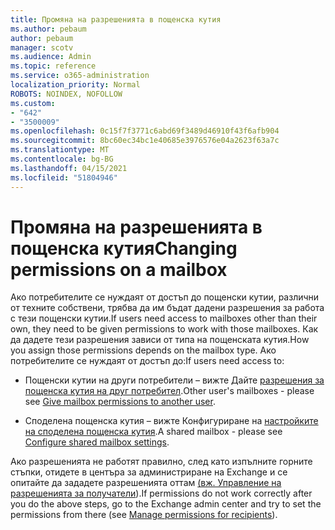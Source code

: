 ```yaml
---
title: Промяна на разрешенията в пощенска кутия
ms.author: pebaum
author: pebaum
manager: scotv
ms.audience: Admin
ms.topic: reference
ms.service: o365-administration
localization_priority: Normal
ROBOTS: NOINDEX, NOFOLLOW
ms.custom:
- "642"
- "3500009"
ms.openlocfilehash: 0c15f7f3771c6abd69f3489d46910f43f6afb904
ms.sourcegitcommit: 8bc60ec34bc1e40685e3976576e04a2623f63a7c
ms.translationtype: MT
ms.contentlocale: bg-BG
ms.lasthandoff: 04/15/2021
ms.locfileid: "51804946"
---
```

# <a name="changing-permissions-on-a-mailbox"></a><span data-ttu-id="1184f-102">Промяна на разрешенията в пощенска кутия</span><span class="sxs-lookup"><span data-stu-id="1184f-102">Changing permissions on a mailbox</span></span>

<span data-ttu-id="1184f-103">Ако потребителите се нуждаят от достъп до пощенски кутии, различни от техните собствени, трябва да им бъдат дадени разрешения за работа с тези пощенски кутии.</span><span class="sxs-lookup"><span data-stu-id="1184f-103">If users need access to mailboxes other than their own, they need to be given permissions to work with those mailboxes.</span></span> <span data-ttu-id="1184f-104">Как да дадете тези разрешения зависи от типа на пощенската кутия.</span><span class="sxs-lookup"><span data-stu-id="1184f-104">How you assign those permissions depends on the mailbox type.</span></span> <span data-ttu-id="1184f-105">Ако потребителите се нуждаят от достъп до:</span><span class="sxs-lookup"><span data-stu-id="1184f-105">If users need access to:</span></span>
  
- <span data-ttu-id="1184f-106">Пощенски кутии на други потребители – вижте Дайте [разрешения за пощенска кутия на друг потребител](https://docs.microsoft.com/microsoft-365/admin/add-users/give-mailbox-permissions-to-another-user).</span><span class="sxs-lookup"><span data-stu-id="1184f-106">Other user's mailboxes - please see [Give mailbox permissions to another user](https://docs.microsoft.com/microsoft-365/admin/add-users/give-mailbox-permissions-to-another-user).</span></span>
    
- <span data-ttu-id="1184f-107">Споделена пощенска кутия – вижте Конфигуриране на [настройките на споделена пощенска кутия](https://docs.microsoft.com/microsoft-365/admin/email/configure-a-shared-mailbox#add-or-remove-members).</span><span class="sxs-lookup"><span data-stu-id="1184f-107">A shared mailbox - please see [Configure shared mailbox settings](https://docs.microsoft.com/microsoft-365/admin/email/configure-a-shared-mailbox#add-or-remove-members).</span></span>
    
<span data-ttu-id="1184f-108">Ако разрешенията не работят правилно, след като изпълните горните стъпки, отидете в центъра за администриране на Exchange и се опитайте да зададете разрешенията оттам [(вж. Управление на разрешенията за получатели](https://technet.microsoft.com/library/jj919240%28v=exchg.150%29.aspx)).</span><span class="sxs-lookup"><span data-stu-id="1184f-108">If permissions do not work correctly after you do the above steps, go to the Exchange admin center and try to set the permissions from there (see [Manage permissions for recipients](https://technet.microsoft.com/library/jj919240%28v=exchg.150%29.aspx)).</span></span>
  
